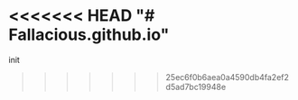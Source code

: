 <<<<<<< HEAD
"# Fallacious.github.io" 
=======
init
>>>>>>> 25ec6f0b6aea0a4590db4fa2ef2d5ad7bc19948e

